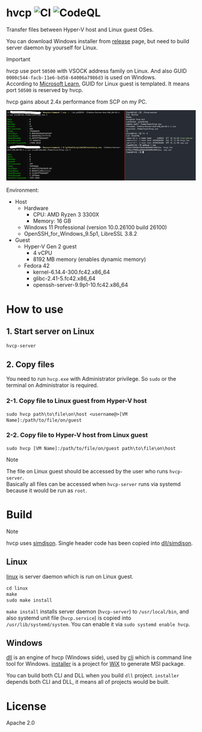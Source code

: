 hvcp
![CI](../../workflows/CI/badge.svg)
![CodeQL](../../workflows/CodeQL/badge.svg)
===

Transfer files between Hyper-V host and Linux guest OSes.

You can download Windows installer from [release](https://github.com/YaSuenag/hvcp/releases) page, but need to build server daemon by yourself for Linux.

> [!IMPORTANT]
> hvcp use port `50500` with VSOCK address family on Linux. And also GUID `0000c544-facb-11e6-bd58-64006a7986d3` is used on Windows.  
> According to [Microsoft Learn](https://learn.microsoft.com/en-us/virtualization/hyper-v-on-windows/user-guide/make-integration-service), GUID for Linux guest is templated. It means port `50500` is reserved by hvcp.

hvcp gains about 2.4x performance from SCP on my PC.

![hvcp performance](hvcp-performance.png)

Environment:

* Host
    * Hardware
        * CPU: AMD Ryzen 3 3300X
        * Memory: 16 GB
    * Windows 11 Professional (version 10.0.26100 build 26100)
    * OpenSSH\_for\_Windows\_9.5p1, LibreSSL 3.8.2
* Guest
    * Hyper-V Gen 2 guest
        * 4 vCPU
        * 8192 MB memory (enables dynamic memory)
    * Fedora 42
        * kernel-6.14.4-300.fc42.x86\_64
        * glibc-2.41-5.fc42.x86\_64
        * openssh-server-9.9p1-10.fc42.x86\_64

# How to use

## 1. Start server on Linux

```
hvcp-server
```

## 2. Copy files

You need to run `hvcp.exe` with Administrator privilege. So `sudo` or the terminal on Administrator is required.

### 2-1. Copy file to Linux guest from Hyper-V host

```
sudo hvcp path\to\file\on\host <username@>[VM Name]:/path/to/file/on/guest
```

### 2-2. Copy file to Hyper-V host from Linux guest

```
sudo hvcp [VM Name]:/path/to/file/on/guest path\to\file\on\host
```

> [!NOTE]
> The file on Linux guest should be accessed by the user who runs `hvcp-server`.  
> Basically all files can be accessed when `hvcp-server` runs via systemd because it would be run as `root`.

# Build

> [!NOTE]
> hvcp uses [simdjson](https://github.com/simdjson/simdjson). Single header code has been copied into [dll/simdjson](dll/simdjson).

## Linux

[linux](linux) is server daemon which is run on Linux guest.

```
cd linux
make
sudo make install
```

`make install` installs server daemon (`hvcp-server`) to `/usr/local/bin`, and also systemd unit file (`hvcp.service`) is copied into `/usr/lib/systemd/system`. You can enable it via `sudo systemd enable hvcp`.

## Windows

[dll](dll) is an engine of hvcp (Windows side), used by [cli](cli) which is command line tool for Windows. [installer](installer) is a project for [WiX](https://www.firegiant.com/wixtoolset/) to generate MSI package.

You can build both CLI and DLL when you build `dll` project. `installer` depends both CLI and DLL, it means all of projects would be built.

# License

Apache 2.0

